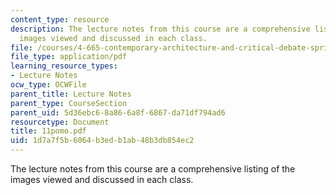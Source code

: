 ```yaml
---
content_type: resource
description: The lecture notes from this course are a comprehensive listing of the
  images viewed and discussed in each class.
file: /courses/4-665-contemporary-architecture-and-critical-debate-spring-2002/1d7a7f5b6064b3edb1ab48b3db854ec2_11pomo.pdf
file_type: application/pdf
learning_resource_types:
- Lecture Notes
ocw_type: OCWFile
parent_title: Lecture Notes
parent_type: CourseSection
parent_uid: 5d36ebc6-8a86-6a8f-6867-da71df794ad6
resourcetype: Document
title: 11pomo.pdf
uid: 1d7a7f5b-6064-b3ed-b1ab-48b3db854ec2
---
```

The lecture notes from this course are a comprehensive listing of the images viewed and discussed in each class.

